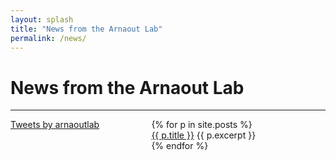 ```yaml
---
layout: splash
title: "News from the Arnaout Lab"
permalink: /news/
---
```


<h1> News from the Arnaout Lab </h1>
<hr>

<div class="w3-sidebar w3-bar-block" style="width:35%; float:left;">
<div class="w3-row"> 
  <div class="w3-hide-small">
<a class="twitter-timeline" data-lang="en" data-width="400" href="https://twitter.com/arnaoutlab?ref_src=twsrc%5Etfw">Tweets by arnaoutlab</a> <script async src="https://platform.twitter.com/widgets.js" charset="utf-8"></script> 
  </div>
</div>
</div>


<div style="margin-left:40%;">
<ul style="list-style: none;">
  {% for p in site.posts %}
    <li>
     <a href="{{ site.baseurl }}{{ p.url }}">{{ p.title }}</a>
     {{ p.excerpt }}
    </li>
  {% endfor %}
</ul>
